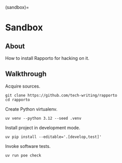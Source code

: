 (sandbox)=
# Sandbox

## About

How to install Rapporto for hacking on it.

## Walkthrough

Acquire sources.
```shell
git clone https://github.com/tech-writing/rapporto
cd rapporto
```

Create Python virtualenv.
```shell
uv venv --python 3.12 --seed .venv
```

Install project in development mode.
```shell
uv pip install --editable='.[develop,test]'
```

Invoke software tests.
```shell
uv run poe check
```
